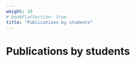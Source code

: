 ```yaml
---
weight: 10
# bookFlatSection: true
title: "Publications by students"
---
```


# Publications by students

```

```

